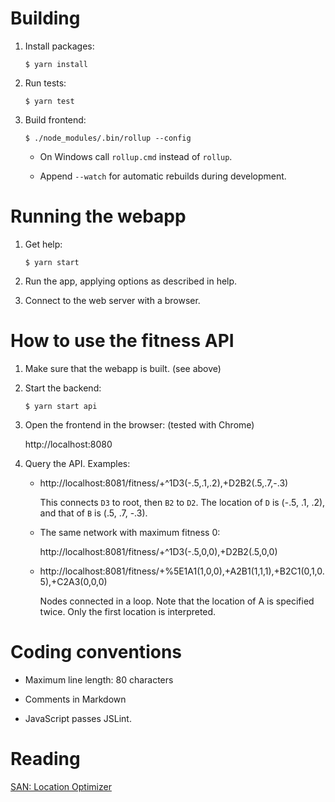 Building
========

 1. Install packages:

        $ yarn install

 2. Run tests:

        $ yarn test

 3. Build frontend:

        $ ./node_modules/.bin/rollup --config

      * On Windows call `rollup.cmd` instead of `rollup`.

      * Append `--watch` for automatic rebuilds during development.


Running the webapp
==================

 1. Get help:

        $ yarn start

 2. Run the app, applying options as described in help.

 3. Connect to the web server with a browser.


How to use the fitness API
==========================

 1. Make sure that the webapp is built. (see above)

 2. Start the backend:

        $ yarn start api

 3. Open the frontend in the browser: (tested with Chrome)

    http://localhost:8080

 4. Query the API. Examples:

      - http://localhost:8081/fitness/+^1D3(-.5,.1,.2),+D2B2(.5,.7,-.3)

        This connects `D3` to root, then `B2` to `D2`. The location of
        `D` is (-.5, .1, .2), and that of `B` is (.5, .7, -.3).

       - The same network with maximum fitness 0:

         http://localhost:8081/fitness/+^1D3(-.5,0,0),+D2B2(.5,0,0)

       - http://localhost:8081/fitness/+%5E1A1(1,0,0),+A2B1(1,1,1),+B2C1(0,1,0.5),+C2A3(0,0,0)
         
         Nodes connected in a loop. Note that the location of A is
         specified twice. Only the first location is interpreted.

Coding conventions
==================

  * Maximum line length: 80 characters

  * Comments in Markdown

  * JavaScript passes JSLint.


Reading
=======

[SAN: Location Optimizer][1]

[1]: https://feklee.github.io/san/notes/145c7131-6c7f-49cb-8ecc-07658b5c4a96/
